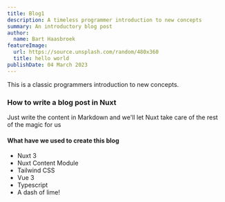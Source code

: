 ```yaml
---
title: Blog1
description: A timeless programmer introduction to new concepts
summary: An introductory blog post
author:
  name: Bart Haasbroek
featureImage:
  url: https://source.unsplash.com/random/480x360
  title: hello world
publishDate: 04 March 2023
---
```


This is a classic programmers introduction to new concepts.

### How to write a blog post in Nuxt

Just write the content in Markdown and we'll let Nuxt take care of the rest of the magic for us

#### What have we used to create this blog

- Nuxt 3
- Nuxt Content Module
- Tailwind CSS
- Vue 3
- Typescript
- A dash of lime!
